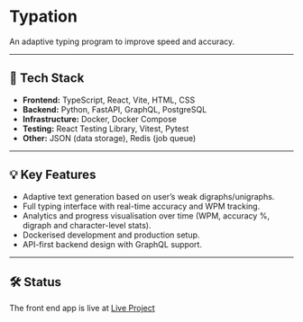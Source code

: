 # Typation

An adaptive typing program to improve speed and accuracy.

---

## 🚀 Tech Stack
- **Frontend:** TypeScript, React, Vite, HTML, CSS  
- **Backend:** Python, FastAPI, GraphQL, PostgreSQL  
- **Infrastructure:** Docker, Docker Compose  
- **Testing:** React Testing Library, Vitest, Pytest  
- **Other:** JSON (data storage), Redis (job queue)

---

## 💡 Key Features
- Adaptive text generation based on user’s weak digraphs/unigraphs.  
- Full typing interface with real-time accuracy and WPM tracking.  
- Analytics and progress visualisation over time (WPM, accuracy %, digraph and character-level stats).  
- Dockerised development and production setup.  
- API-first backend design with GraphQL support.  

---

## 🛠️ Status

The front end app is live at [Live Project](https://typation.co.uk)
